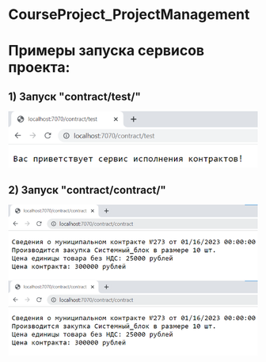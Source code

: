 # CourseProject_ProjectManagement
 
# Примеры запуска сервисов проекта: #

## 1) Запуск "contract/test/" ##

![Скриншот](/screenshots/main.png)


## 2) Запуск "contract/contract/" ##

![Скриншот](/screenshots/contract1.png)
![Скриншот](/screenshots/contract1.png)
